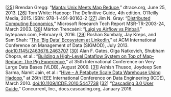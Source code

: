 [[25](ch10.html#Gregg2013wz-marker)] Brendan Gregg:
“[Manta: Unix Meets
Map Reduce](http://dtrace.org/blogs/brendan/2013/06/25/manta-unix-meets-map-reduce/),” dtrace.org, June 25, 2013. [[26](ch10.html#White2015vl-marker)] Tom White: Hadoop: The Definitive Guide,
4th edition. O’Reilly Media, 2015. ISBN: 978-1-491-90163-2 [[27](ch10.html#Gray2003vx-marker)] Jim N. Gray:
“[Distributed Computing Economics](http://arxiv.org/pdf/cs/0403019.pdf),” Microsoft
Research Tech Report MSR-TR-2003-24, March 2003. [[28](ch10.html#Trencseni2016vn-marker)] Márton Trencséni:
“[Luigi vs Airflow vs Pinball](http://bytepawn.com/luigi-airflow-pinball.html),”
bytepawn.com, February 6, 2016. [[29](ch10.html#Sumbaly2013eh-marker)] Roshan Sumbaly, Jay Kreps, and Sam Shah:
“[The ‘Big
Data’ Ecosystem at LinkedIn](http://www.slideshare.net/s_shah/the-big-data-ecosystem-at-linkedin-23512853),” at ACM International Conference on Management of Data
(SIGMOD), July 2013.
[doi:10.1145/2463676.2463707](http://dx.doi.org/10.1145/2463676.2463707) [[30](ch10.html#Gates2009vg-marker)] Alan F. Gates, Olga Natkovich, Shubham Chopra, et al.:
“[Building a High-Level Dataflow System on Top
of Map-Reduce: The Pig Experience](http://www.vldb.org/pvldb/2/vldb09-1074.pdf),” at 35th International Conference on Very Large Data
Bases (VLDB), August 2009. [[31](ch10.html#Thusoo2010hp-marker)] Ashish Thusoo, Joydeep Sen Sarma, Namit Jain, et al.:
“[Hive – A Petabyte Scale Data Warehouse
Using Hadoop](http://i.stanford.edu/~ragho/hive-icde2010.pdf),” at 26th IEEE International Conference on Data Engineering (ICDE), March 2010.
[doi:10.1109/ICDE.2010.5447738](http://dx.doi.org/10.1109/ICDE.2010.5447738) [[32](ch10.html#CascadingDocs-marker)] “[Cascading
3.0 User Guide](http://docs.cascading.org/cascading/3.0/userguide/),” Concurrent, Inc., docs.cascading.org, January 2016.